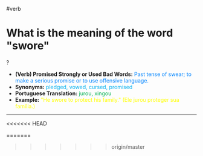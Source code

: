 #verb

# What is the meaning of the word "swore"
?
* **(Verb) Promised Strongly or Used Bad Words:** <span style="color:rgb(0, 132, 255)">Past tense of swear; to make a serious promise or to use offensive language.</span>
* **Synonyms:** <span style="color:rgb(0, 176, 240)">pledged, vowed, cursed, promised</span>
* **Portuguese Translation:** <span style="color:rgb(0, 176, 80)">jurou, xingou</span>
* **Example:** <span style="color:rgb(255, 255, 0)">"He swore to protect his family." (Ele jurou proteger sua família.)</span>
---
<<<<<<< HEAD
<!--SR:!2025-06-25,10,270-->
=======
<!--SR:!2025-06-11,2,230-->
>>>>>>> origin/master
